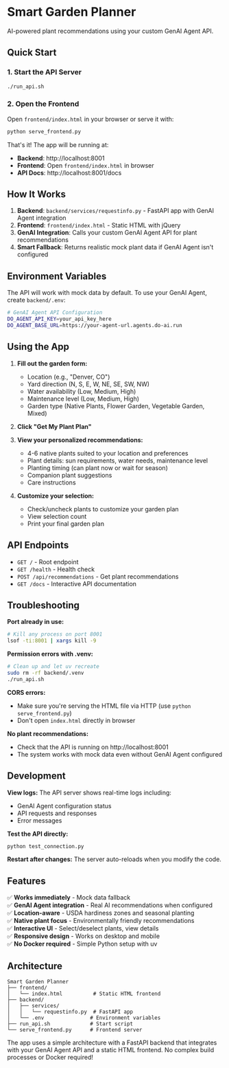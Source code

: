 # Smart Garden Planner

AI-powered plant recommendations using your custom GenAI Agent API.

## Quick Start

### 1. Start the API Server
```bash
./run_api.sh
```

### 2. Open the Frontend
Open `frontend/index.html` in your browser or serve it with:
```bash
python serve_frontend.py
```

That's it! The app will be running at:
- **Backend**: http://localhost:8001
- **Frontend**: Open `frontend/index.html` in browser
- **API Docs**: http://localhost:8001/docs

## How It Works

1. **Backend**: `backend/services/requestinfo.py` - FastAPI app with GenAI Agent integration
2. **Frontend**: `frontend/index.html` - Static HTML with jQuery
3. **GenAI Integration**: Calls your custom GenAI Agent API for plant recommendations
4. **Smart Fallback**: Returns realistic mock plant data if GenAI Agent isn't configured

## Environment Variables

The API will work with mock data by default. To use your GenAI Agent, create `backend/.env`:

```bash
# GenAI Agent API Configuration
DO_AGENT_API_KEY=your_api_key_here
DO_AGENT_BASE_URL=https://your-agent-url.agents.do-ai.run
```

## Using the App

1. **Fill out the garden form:**
   - Location (e.g., "Denver, CO")
   - Yard direction (N, S, E, W, NE, SE, SW, NW)
   - Water availability (Low, Medium, High)
   - Maintenance level (Low, Medium, High)
   - Garden type (Native Plants, Flower Garden, Vegetable Garden, Mixed)

2. **Click "Get My Plant Plan"**

3. **View your personalized recommendations:**
   - 4-6 native plants suited to your location and preferences
   - Plant details: sun requirements, water needs, maintenance level
   - Planting timing (can plant now or wait for season)
   - Companion plant suggestions
   - Care instructions

4. **Customize your selection:**
   - Check/uncheck plants to customize your garden plan
   - View selection count
   - Print your final garden plan

## API Endpoints

- `GET /` - Root endpoint
- `GET /health` - Health check  
- `POST /api/recommendations` - Get plant recommendations
- `GET /docs` - Interactive API documentation

## Troubleshooting

**Port already in use:**
```bash
# Kill any process on port 8001
lsof -ti:8001 | xargs kill -9
```

**Permission errors with .venv:**
```bash
# Clean up and let uv recreate
sudo rm -rf backend/.venv
./run_api.sh
```

**CORS errors:**
- Make sure you're serving the HTML file via HTTP (use `python serve_frontend.py`)
- Don't open `index.html` directly in browser

**No plant recommendations:**
- Check that the API is running on http://localhost:8001
- The system works with mock data even without GenAI Agent configured

## Development

**View logs:**
The API server shows real-time logs including:
- GenAI Agent configuration status
- API requests and responses
- Error messages

**Test the API directly:**
```bash
python test_connection.py
```

**Restart after changes:**
The server auto-reloads when you modify the code.

## Features

✅ **Works immediately** - Mock data fallback  
✅ **GenAI Agent integration** - Real AI recommendations when configured  
✅ **Location-aware** - USDA hardiness zones and seasonal planting  
✅ **Native plant focus** - Environmentally friendly recommendations  
✅ **Interactive UI** - Select/deselect plants, view details  
✅ **Responsive design** - Works on desktop and mobile  
✅ **No Docker required** - Simple Python setup with uv

## Architecture

```
Smart Garden Planner
├── frontend/
│   └── index.html          # Static HTML frontend
├── backend/
│   ├── services/
│   │   └── requestinfo.py  # FastAPI app
│   └── .env               # Environment variables
├── run_api.sh             # Start script
└── serve_frontend.py      # Frontend server
```

The app uses a simple architecture with a FastAPI backend that integrates with your GenAI Agent API and a static HTML frontend. No complex build processes or Docker required!